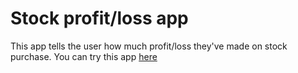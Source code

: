 # Stock profit/loss app
This app tells the user how much profit/loss they've made on stock purchase. You can try this app [here](https://stockappbysumit.netlify.app/)
